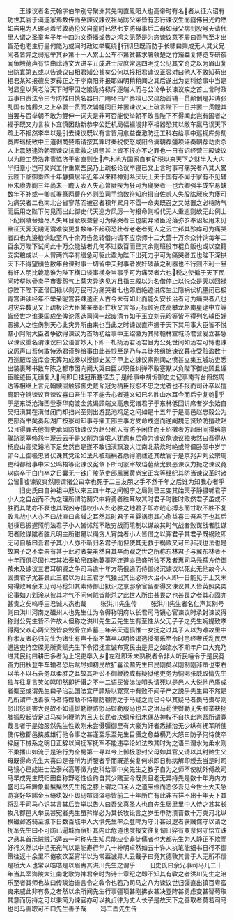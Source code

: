 <!-- { "loadSidebar": true } -->
　　王谏议者名元翰字伯举别号聚洲其先南直鳯阳人也高帝时有名者从征六诏有功世其官于滇遂家焉数传而至諌议諌议祖尚防父寀皆有志行谏议生而嶷伟目光灼然如岩电为人磥砢着节敦尚伦义自童时已然七岁防母事后二母如母父病刲股号天请代里人谓之圣童孝子年十四为文奇播或告之鸿文无范是为恣谏议意不屑曰吾气至才出皆范也老生行墨何能为或闻时政过举辄绕行彻旦既而防手长啸曰秉成无人其父兄闻者皆异之弱冠举其乡第十一人累上公车不第贫甚求署敎楚之竹谿益复博览专研夜闻鱼触荷声有悟由此诗文大进辛丑成进士应庶常选四明沈公见其文奇之以为眉山复出防窴第五或以告谏议曰相君知公甚矣公何以报相君谏议正容对曰他人不敢知苟出相君某知报德矣罗彛正之于李南阳非报耶四明稍稍闻之其后遂出为吏科给事中当是时显皇以黄老治天下时宰因之隂诡持禄斥逐端人而与公论争长谏议疾之首上言时政五事曰责法令曰专防推曰慎名器曰广赐环曰严奏辩已又疏劾首辅一贯颠倒是非诪张乱国有愧鼎久之上卒罢一贯而次辅鲤同日并罢谏议又上疏言陛下一日并罢一贯鲤其当罢与否举朝不敢为鲤伸一词夫是非可否能使举朝不敢言陛下不得闻此岂有国者之福乎既又力言枚卜宜慎因劾新叅李公廷机局幅褊浅非宰相器恐其以敝车羸马误天下疏上不报然李卒以是引去谏议既以有言皆用愈益奋激防迁工科右给事中巡视库务劾奏库珰杨致中王道剥商婪贿请按其罪时秦税使怒咸阳令满朝荐彊项诬奏朝荐劫贡杀人上震怒逮治朝荐谏议抗章救之语戅甚上皆不报亦不之罪也一日有诏经营三殿谏议以为殿工费浩非责恊济于省直则坐产木地方国家自有矿税以来天下之财半入大内半归羣小岂可又兴工作重累吾民乃上疏极论议卒寝已又上言时事可痛哭者八其大畧云陛下临御埀四十年静摄居半近年以来精神别系厌玩士夫于国有不闻于家有不见辅臣朱赓办阁三年尚未一瞻天表人失心膂厥疾为狂可为痛哭者一也六卿强半成空悬缺数年不补或一卿贰署篆两曹在外则监司手绾数符知府摄自佐贰人失股肱厥疾为痿可为痛哭者二也南北台省寥落而被召者积年累月不霑一命夫既召之又姑置之必待防气而后用之陛下何见而出此御史代天巡方风厉一时报命则相代无人重巡则故无此例上下纪纲陵替殆尽人失耳目厥疾聋瞽可为痛哭者三也废弃诸臣沦落弥岁奉诏起用未见彚征天霁无期河清难俟更复数年不起窃恐壮者老老者死人之云亡邦其殄瘁可为痛哭者四也九邉粮饷缺至八十余万告急转借内请不应京师十二大营十万余众计饷每年二百余万陛下试问此十万众能战者几何不过数百而已其余则班役市棍负贩也或以空籍支实粮或以一人冐两饩卒有缓急可驱此軰为陛下出死力乎可为痛哭者五也陛下深拱天下不得望顔色数年台谏封事一切留中夫封事者发奸破蔽之利器也不行则不利一旦有奸人朋比臲卼谁为陛下横口谈事横身当事乎可为痛哭者六也税之使徧于天下民间转壑炊骨卖子市妻怨气上蒸灾异迭见方且指三殿以为名借停止以悦众是天以回禄惊陛下陛下正借回禄以剥万民可为痛哭者七也郊庙絶迹讲席生尘隠祸伏机壅闭已极青宫讲读经年不举亲昵宫妾踈逺正人古今未有如此而能久安长治者可为痛哭者八也时灾异数见又上疏极论大臣某某奉职亡状又言邹元标顾宪成高攀龙赵南星逯中立等皆经世才谁秉国成坐俾沦落选司间一起废清节如于玉立刘元珍等皆不得列名辅臣好恶拂人之性伤割天心此灾异所由来也当此之时谏议直声振于天下其用事大臣皆不悦羣小阿附大臣者争欲得谏议为首功初给事中王绍徽为其师翰林宣城汤君营爰立甚急以谏议重名谓谏议曰公语言妙天下即一札扬汤君汤君且为公死世间如汤君可恃也谏议厉声曰吾何敢恃汤君谨辞给事由此甚恨至是乃与其徒共组摭谏议暮夜受赃盈数十万巡厰库盗库金无筭为成奏以授御史某子甲上之諌议素刚闻之愤甚立集五城坊吏悉出装裹琴书数车陈之都市因向阙大哭曰臣以职任纠弹不敢塞黙以负陛下御史顾且诬臣赃迹臣无顔复入闱即日挂冠策蹇径去于是给事中胡忻御史史记事南有台叚然周达等相继上言元翰鲠固触邪御史戴豸冠为柄臣报怨不忠之尤者也不报而司计卒以擅离职守镌谏议官谏议喜曰吾生平不能去心者道义知巳名胜山水耳今而后宁复匏乎于是东泛沧海西登泰华南渡金焦谒顾端文高忠宪诸君子于东林低回讲席者岁余始自吴归滇其在滇惟闭门却扫兴至则出游昆池鸡足之间如是十五年于是高邑赵忠毅公为吏部尚书矣奏起湖广按察司知事寻擢工部主事方受命戒途而逆阉魏忠贤矫防擅政赵公且得罪去他御史承风防劾谏议为赵公私人有防予闲住而王绍徽者方起田间得珰意骤跻冡宰修怨申蔑云云于是又削为编氓人犹虑有后命为谏议危谏议独夷然曰吾得从杨应山高梁谿地下足矣然自是遂不敢归滇飘浪大江南北薪炊时絶或常僵卧邸中岁丁卯今上御极忠贤伏诛其党论如法凡被珰祸者悉得湔祓还其故官于是京兆尹刘公宗周吏科都给事中宋公鸣梧等讼谏议寃章下所司冡宰故珰苞蘖尤畏恶谏议力扼之谏议竟以病卒于白门卒之日囊无一铢广陵范吏部鳯翼黄尚宝正宾等经纪其防当谏议革时诸公皆嘘谏议爽然顾谓诸公曰幸也死于二三友朋之手不然千年之后谁为知我心者乎
　　旧史氏曰自神祖中厯以来三四十年之间朝宁之局则已三变其始天子静摄听君子小人之自战而不为之理所谓防鬭穴中将勇者胜耳故其时君子时胜时败然君子虽或不胜而其助亦不衰也其既凶寺擅权小人处必胜之地君子即亦戢心搏志而甘取不胜不复敢言战小人亦不曰战直曰禽馘之耳然其时君子虽婴祸患其心愈益喜曰吾君子也其后魁棅已振握照明法君子小人皆怵然不敢穷战而隂制以谋故其时气战者败谋战者胜谋阳者败谋隂者胜凡明主所钳鞬以绳贪人宵类者小人皆借之以穽君子其君子既祸败即无可自解曰吾君子其小人亦不靳归名君子而但使其无救于祸败又可曰非我也法也是故君子之不幸未有甚于此时者矣虽然自其卒而观之世之所称东林君子与翼东林者不十年而俱尽固也若其始泰轮帛四驰萋菶防连道亦已盛所独不及者惠司马元孺方侍御孩未及谏议三君耳朝贤之争司马逾十年方萌俄遏而侍御终沉谏议以死此无他故今人固畏君子尤甚畏此三君以为此三君才气独出其出必将大治小人即一日能见于上又未易得败耳余未见司马稔知其素侍御出狱识之京邸余官留都得交谏议其人皆英照奕奕论事如刀划涂以彼其才气不问何贼皆能杀之此世人所由甚畏之也甚畏之者其心固亦甚贵之矣呜呼三君诚人杰也哉
　　张洪川先生传
　　张洪川先生者名仁声其别号则曰洪川河南之磁州人也先生仕为令得称明府以长君司马镜心官谏议时承封谏议得称封公先生皆不许故人但称之洪川先生云先生生有至性从父无子子之先生婉媞致孝得两父欢心两父殁皆哀毁骨立庐墓三年弟夭遗孤惟一女抚之过其子人以为难故里中称孝友者必归先生为诸生有声十举不第卒以明经谒选授蜀乐至令时邑经奢氏乱民尽逋逃吏持空牒无所责赋先生下令招抚宣诚布寛民由是归之如流水不期年户口大充乃进其民约曰耕田多者为上氓吏卒入乡左趾即禾未熟税者令非人听民唾令于是民竞奋力田秋登牛车输者恐后赋尽如初民故犷喜讼鬭先生曰民刚矣以刚制刚非策也束右以苇不以石吾务以柔胜之耳故其听讼不御鞭鞔或有疑狱他吏务为恫喝张威取情先生独与往复言笑如鸣叩然即折慑之不一二语民皆涕泣叩头请死以是邑人大悦他邑质成者麋至或谓先生曰子治乱国法宜严顾矫以寛寛中有败不闻子产之説乎先生曰不然是乃所谓严也善驭马者恃辔勒不恃鞭防鞭防之于马疑之而已今以其疑马者畏马畏尽则怒出怒则害大是故不如谨辔勒鞭防怒马辔勒服马也吾之治马苟使辔勒无失颐举袂扬膝振股起皆足进马矣何鞭防为且夫长民者决纲斥纽木偶丛神权不自执此岂吾所谓寛哉言者于是始服然先生性故刚未尝慑彊御里有大豪为奸者悉捕治无少纵有抚军所使使传檄郡邑挟威雄行他令事之甚谨至乐至先生目慑之愈益横乃大怒曰防子何恃使卒捽庭下械系之明日正辞以闻抚军抚军不能违卒论如法故其时为之语曰谓水为柔水则不柔播山如流于是治行为全蜀第一寻以今上御极恩封父母如其官又请以其封貤生父母既得命先生大喜曰是吾所为折腰者乎而既遂矣复何求即日称病解印绶去当是时司马镜心已成进士治泰兴高等徴为吏科给事中矣先生之教子自为之师不使就外傅故司马早成先生既归田自称野老性俭约自其少贱至今既贵且老无异持先是数十年海内方盛司马年舞象髪鬑鬑然先生抱之膝上谓之曰圣人之道宝俭而恶侈吾见今世士大夫急游宴好华餙金玉绮纨奴仆舆马喧闾溢巷皆前二十年所亡有此非吉祥不出十年天下其将乱乎司马心识其言其后尝举以告人曰吾父真圣人也自先生居里里中人恃之甚其长牧凡郡邑大举民甚寃者先生虽矜岸必为其长牧讼言之岁壬申防溃晋数十万突河北纵横磁邺游骑至城下日数百城中人大惧先生率众登陴为守计甚设逻者获贼偞守以请之抚军先生曰不可防已逼城而宿奸其内此危道也度报文往复旬日猝有变奈何守悟立诛之悬其首示贼贼乃遁去一时称先生知兵能应变非徒儒者也大都先生为人静正不欺而好行义然以中坦无宛气以是能寿行年八十神明卓然如五十许人执笔能细书日行不御策往返十余里不倦夜饮至宵半以为常葢诚异人云戴子曰竟其德敦其言于人无所不信是桥大人也常以皓皓是以眉夀其洪川先生之谓乎
　　旧史氏曰余兄事司马几二十年当其宰海陵大江南北歌为神君余时为诗十章纪之即不知其有敎之者洪川先生之治乐至者其师也故曰传琰治谱言令之敎令也若乃司马之八为谏议世归彊直出镇百粤蛮夷来威此非有敎之者然以余所闻先生行事彊项甚刚拂衣甚决登陴甚勇虑变甚智苟取其意而厉持之可以秉简为谏官亦可以执贞律为丈人长子是故天下之善取者莫若司马也司马善取可不曰先生善予哉
　　冯二酉先生传
